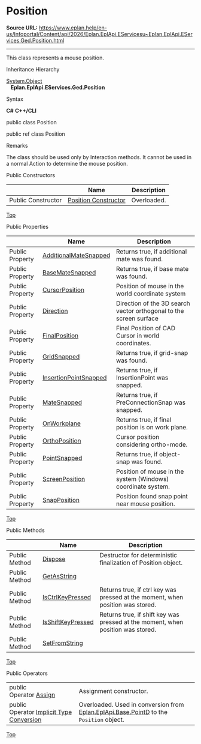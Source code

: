 # Position

**Source URL:** https://www.eplan.help/en-us/Infoportal/Content/api/2026/Eplan.EplApi.EServicesu~Eplan.EplApi.EServices.Ged.Position.html

---

This class represents a mouse position.

Inheritance Hierarchy

[System.Object](#)  
   **Eplan.EplApi.EServices.Ged.Position**

Syntax

**C#**
**C++/CLI**


public class Position

public ref class Position


Remarks

The class should be used only by Interaction methods. It cannot be used in a normal Action to determine the mouse position.

Public Constructors

|  | Name | Description |
| --- | --- | --- |
| Public Constructor | [Position Constructor](Eplan.EplApi.EServicesu~Eplan.EplApi.EServices.Ged.Position~_ctor.html) | Overloaded. |

[Top](#top)

Public Properties

|  | Name | Description |
| --- | --- | --- |
| Public Property | [AdditionalMateSnapped](Eplan.EplApi.EServicesu~Eplan.EplApi.EServices.Ged.Position~AdditionalMateSnapped.html) | Returns true, if additional mate was found. |
| Public Property | [BaseMateSnapped](Eplan.EplApi.EServicesu~Eplan.EplApi.EServices.Ged.Position~BaseMateSnapped.html) | Returns true, if base mate was found. |
| Public Property | [CursorPosition](Eplan.EplApi.EServicesu~Eplan.EplApi.EServices.Ged.Position~CursorPosition.html) | Position of mouse in the world coordinate system |
| Public Property | [Direction](Eplan.EplApi.EServicesu~Eplan.EplApi.EServices.Ged.Position~Direction.html) | Direction of the 3D search vector orthogonal to the screen surface |
| Public Property | [FinalPosition](Eplan.EplApi.EServicesu~Eplan.EplApi.EServices.Ged.Position~FinalPosition.html) | Final Position of CAD Cursor in world coordinates. |
| Public Property | [GridSnapped](Eplan.EplApi.EServicesu~Eplan.EplApi.EServices.Ged.Position~GridSnapped.html) | Returns true, if grid-snap was found. |
| Public Property | [InsertionPointSnapped](Eplan.EplApi.EServicesu~Eplan.EplApi.EServices.Ged.Position~InsertionPointSnapped.html) | Returns true, if InsertionPoint was snapped. |
| Public Property | [MateSnapped](Eplan.EplApi.EServicesu~Eplan.EplApi.EServices.Ged.Position~MateSnapped.html) | Returns true, if PreConnectionSnap was snapped. |
| Public Property | [OnWorkplane](Eplan.EplApi.EServicesu~Eplan.EplApi.EServices.Ged.Position~OnWorkplane.html) | Returns true, if final position is on work plane. |
| Public Property | [OrthoPosition](Eplan.EplApi.EServicesu~Eplan.EplApi.EServices.Ged.Position~OrthoPosition.html) | Cursor position considering ortho-mode. |
| Public Property | [PointSnapped](Eplan.EplApi.EServicesu~Eplan.EplApi.EServices.Ged.Position~PointSnapped.html) | Returns true, if object-snap was found. |
| Public Property | [ScreenPosition](Eplan.EplApi.EServicesu~Eplan.EplApi.EServices.Ged.Position~ScreenPosition.html) | Position of mouse in the system (Windows) coordinate system. |
| Public Property | [SnapPosition](Eplan.EplApi.EServicesu~Eplan.EplApi.EServices.Ged.Position~SnapPosition.html) | Position found snap point near mouse position. |

[Top](#top)

Public Methods

|  | Name | Description |
| --- | --- | --- |
| Public Method | [Dispose](Eplan.EplApi.EServicesu~Eplan.EplApi.EServices.Ged.Position~Dispose().html) | Destructor for deterministic finalization of Position object. |
| Public Method | [GetAsString](Eplan.EplApi.EServicesu~Eplan.EplApi.EServices.Ged.Position~GetAsString.html) |  |
| Public Method | [IsCtrlKeyPressed](Eplan.EplApi.EServicesu~Eplan.EplApi.EServices.Ged.Position~IsCtrlKeyPressed.html) | Returns true, if ctrl key was pressed at the moment, when position was stored. |
| Public Method | [IsShiftKeyPressed](Eplan.EplApi.EServicesu~Eplan.EplApi.EServices.Ged.Position~IsShiftKeyPressed.html) | Returns true, if shift key was pressed at the moment, when position was stored. |
| Public Method | [SetFromString](Eplan.EplApi.EServicesu~Eplan.EplApi.EServices.Ged.Position~SetFromString.html) |  |

[Top](#top)

Public Operators

|  |  |
| --- | --- |
| public Operator [Assign](Eplan.EplApi.EServicesu~Eplan.EplApi.EServices.Ged.Position~op_Assign.html) | Assignment constructor. |
| public Operator [Implicit Type Conversion](Eplan.EplApi.EServicesu~Eplan.EplApi.EServices.Ged.Position~op_Implicit.html) | Overloaded. Used in conversion from [Eplan.EplApi.Base.PointD](Eplan.EplApi.Baseu~Eplan.EplApi.Base.PointD.html) to the `Position` object. |

[Top](#top)
